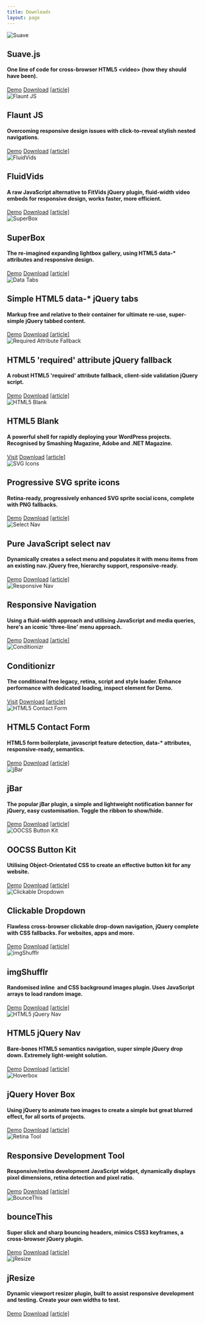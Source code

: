 ```yaml
---
title: Downloads
layout: page
---
```


<div class="download-item">
  <img src="/img/downloads/suave.jpg" alt="Suave">
  <div class="download-details">
    <h2>Suave.js</h2>
    <h4>One line of code for cross-browser HTML5 &lt;video&gt; (how they should have been).</h4>
    <a href="//toddmotto.com/labs/suave" onclick="_gaq.push(['_trackEvent', 'Click', 'Demo suave', 'suave Demo']);">Demo</a>
    <a href="//github.com/toddmotto/suave/archive/master.zip" onclick="_gaq.push(['_trackEvent', 'Click', 'Download suave', 'Download suave']);">Download</a>
    <a href="//toddmotto.com/hacking-the-html5-video-element-with-suave-js">[article]</a>
  </div>
</div>
<div class="download-item">
  <img src="/img/downloads/flaunt-js.jpg" alt="Flaunt JS">
  <div class="download-details">
    <h2>Flaunt JS</h2>
    <h4>Overcoming responsive design issues with click-to-reveal stylish nested navigations.</h4>
    <a href="//toddmotto.com/labs/flaunt-js" onclick="_gaq.push(['_trackEvent', 'Click', 'Demo Flaunt, 'Flaunt Demo']);">Demo</a>
    <a href="//toddmotto.com/labs/flaunt-js/flaunt-js.zip" onclick="_gaq.push(['_trackEvent', 'Click', 'Download Flaunt, 'Flaunt Download']);">Download</a>
    <a href="//toddmotto.com/flaunt-js-for-stylish-responsive-navigations-with-nested-click-to-reveal">[article]</a>
  </div>
</div>
<div class="download-item">
  <img src="/img/downloads/fluidvids.jpg" alt="FluidVids">
  <div class="download-details">
    <h2>FluidVids</h2>
    <h4>A raw JavaScript alternative to FitVids jQuery plugin, fluid-width video embeds for responsive design, works faster, more efficient.</h4>
    <a href="//toddmotto.com/labs/fluidvids" onclick="_gaq.push(['_trackEvent', 'Click', 'Demo FluidVids, 'FluidVids Demo']);">Demo</a>
    <a href="//github.com/toddmotto/fluidvids/archive/master.zip" onclick="_gaq.push(['_trackEvent', 'Click', 'Download FluidVids, 'FluidVids Download']);">Download</a>
    <a href="//toddmotto.com/fluid-and-responsive-youtube-and-vimeo-videos-with-fluidvids-js">[article]</a>
  </div>
</div>
<div class="download-item">
  <img src="/img/downloads/superbox.jpg" alt="SuperBox">
  <div class="download-details">
    <h2>SuperBox</h2>
    <h4>The re-imagined expanding lightbox gallery, using HTML5 data-* attributes and responsive design.</h4>
    <a href="//toddmotto.com/labs/superbox" onclick="_gaq.push(['_trackEvent', 'Click', 'Demo SuperBox, 'SuperBox Demo']);">Demo</a>
    <a href="//toddmotto.com/labs/superbox/superbox.zip" onclick="_gaq.push(['_trackEvent', 'Click', 'Download SuperBox, 'SuperBox Download']);">Download</a>
    <a href="//toddmotto.com/introducing-superbox-the-reimagined-lightbox-gallery">[article]</a>
  </div>
</div>
<div class="download-item">
  <img src="/img/downloads/data-tabs.jpg" alt="Data Tabs">
  <div class="download-details">
    <h2>Simple HTML5 data-* jQuery tabs</h2>
    <h4>Markup free and relative to their container for ultimate re-use, super-simple jQuery tabbed content.</h4>
    <a href="//toddmotto.com/labs/data-tabs" onclick="_gaq.push(['_trackEvent', 'Click', 'Demo Data Tabs, 'Data Tabs Demo']);">Demo</a>
  <a href="//toddmotto.com/labs/data-tabs/data-tabs.zip" onclick="_gaq.push(['_trackEvent', 'Click', 'Download Data Tabs, 'Data Tabs Download']);">Download</a>
    <a href="//toddmotto.com/simple-html5-data-attribute-jquery-tabs-markup-free-and-relative-to-their-container-for-ultimate-reuse/">[article]</a>
  </div>
</div>
<div class="download-item">
  <img src="/img/downloads/required.jpg" alt="Required Attribute Fallback">
  <div class="download-details">
    <h2>HTML5 'required' attribute jQuery fallback</h2>
    <h4>A robust HTML5 'required' attribute fallback, client-side validation jQuery script.</h4>
    <a href="//toddmotto.com/labs/required-fallback" onclick="_gaq.push(['_trackEvent', 'Click', 'Demo Required Fallback, 'Required Fallback Demo']);">Demo</a>
  <a href="//toddmotto.com/labs/required-fallback/required-fallback.zip" onclick="_gaq.push(['_trackEvent', 'Click', 'Download Required Fallback, 'Required Fallback Download']);">Download</a>
    <a href="//toddmotto.com/progressively-enhancing-html5-forms-creating-a-required-attribute-fallback-with-jquery">[article]</a>
  </div>
</div>
<div class="download-item">
  <img src="/img/downloads/html5blank.jpg" alt="HTML5 Blank">
  <div class="download-details">
    <h2>HTML5 Blank</h2>
    <h4>A powerful shell for rapidly deploying your WordPress projects. Recognised by Smashing Magazine, Adobe and .NET Magazine.</h4>
    <a href="//html5blank.com" target="_blank">Visit</a>
    <a href="//github.com/toddmotto/html5blank/archive/master.zip" onclick="_gaq.push(['_trackEvent', 'Click', 'HTML5 Blank Theme Download', 'HTML5 Blank Download']);">Download</a>
    <a href="//toddmotto.com/html5-blank-rapid-wordpress-theme-development">[article]</a>
  </div>
</div>
<div class="download-item">
  <img src="/img/downloads/svg-icons.jpg" alt="SVG Icons">
  <div class="download-details">
    <h2>Progressive SVG sprite icons</h2>
    <h4>Retina-ready, progressively enhanced SVG sprite social icons, complete with PNG fallbacks.</h4>
    <a href="//toddmotto.com/labs/svg-icons" onclick="_gaq.push(['_trackEvent', 'Click', 'Demo SVG Icons, 'SVG Icons Demo']);">Demo</a>
    <a href="//toddmotto.com/labs/svg-icons/svg-icons.zip" onclick="_gaq.push(['_trackEvent', 'Click', 'Download SVG Icons, 'SVG Icons Download']);">Download</a>
    <a href="//toddmotto.com/progressively-enhanced-svg-sprite-icons/">[article]</a>
  </div>
</div>
<div class="download-item">
  <img src="/img/downloads/select-nav-js.jpg" alt="Select Nav">
  <div class="download-details">
    <h2>Pure JavaScript select nav</h2>
    <h4>Dynamically creates a select menu and populates it with menu items from an existing nav. jQuery free, hierarchy support, responsive-ready.</h4>
    <a href="//toddmotto.com/labs/selectnav" onclick="_gaq.push(['_trackEvent', 'Click', 'Demo Select Nav', 'Select Nav Demo']);" target="_blank">Demo</a>
    <a href="//toddmotto.com/labs/selectnav/selectnav.zip" onclick="_gaq.push(['_trackEvent', 'Click', 'Download Select Nav', 'Select Nav Download']);">Download</a>
    <a href="//toddmotto.com/creating-a-responsive-dynamic-mobile-navigation-from-pure-javascript">[article]</a>
  </div>
</div>
<div class="download-item">
  <img src="/img/downloads/responsive-nav.jpg" alt="Responsive Nav">
  <div class="download-details">
    <h2>Responsive Navigation</h2>
    <h4>Using a fluid-width approach and utilising JavaScript and media queries, here's an iconic 'three-line' menu approach.</h4>
    <a href="//toddmotto.com/labs/responsive-nav" onclick="_gaq.push(['_trackEvent', 'Click', 'Demo Responsive Nav', 'Responsive Nav Demo']);" target="_blank">Demo</a>
    <a href="//toddmotto.com/labs/responsive-nav/responsive-nav.zip" onclick="_gaq.push(['_trackEvent', 'Click', 'Download Responsive Nav', 'Responsive Nav Download']);">Download</a>
    <a href="//toddmotto.com/building-an-html5-responsive-menu-with-media-queries-javascript">[article]</a>
  </div>
</div>
<div class="download-item">
  <img src="/img/downloads/conditionizr.jpg" alt="Conditionizr">
  <div class="download-details">
    <h2>Conditionizr</h2>
    <h4>The conditional free legacy, retina, script and style loader. Enhance performance with dedicated loading, inspect element for Demo.</h4>
    <a href="//conditionizr.com" onclick="_gaq.push(['_trackEvent', 'Click', 'conditionizr.com', 'conditionizr.com']);">Visit</a>
    <a href="//github.com/conditionizr/conditionizr/archive/master.zip" onclick="_gaq.push(['_trackEvent', 'Click', 'Download Conditionizr', 'Conditionizr Download']);">Download</a>
    <a href="//toddmotto.com/meet-conditionizr-the-conditional-free-legacy-retina-script-and-style-loader">[article]</a>
  </div>
</div>
<div class="download-item">
  <img src="/img/downloads/html5-contact.jpg" alt="HTML5 Contact Form">
  <div class="download-details">
    <h2>HTML5 Contact Form</h2>
    <h4>HTML5 form boilerplate, javascript feature detection, data-* attributes, responsive-ready, semantics.</h4>
    <a href="//toddmotto.com/labs/html5-contact-form" onclick="_gaq.push(['_trackEvent', 'Click', 'Demo HTML5 Contact Form, 'HTML5 Contact Form Demo']);">Demo</a>
    <a href="//toddmotto.com/labs/html5-contact-form/html5-contact-form.zip" onclick="_gaq.push(['_trackEvent', 'Click', 'Download HTML5 Contact Form, 'HTML5 Contact Form Download']);">Download</a>
    <a href="//toddmotto.com/creating-an-html5-responsive-ready-contact-form-with-custom-javascript-feature-detection">[article]</a>
  </div>
</div>
<div class="download-item">
  <img src="/img/downloads/jbar.jpg" alt="jBar">
  <div class="download-details">
    <h2>jBar</h2>
    <h4>The popular jBar plugin, a simple and lightweight notification banner for jQuery, easy customisation. Toggle the ribbon to show/hide.</h4>
    <a href="//toddmotto.com/labs/jbar/" onclick="_gaq.push(['_trackEvent', 'Click', 'Demo jBar', 'jBar Demo']);">Demo</a>
    <a href="//toddmotto.com/labs/jbar/jbar_v2.zip" onclick="_gaq.push(['_trackEvent', 'Click', 'Download jBar', 'jBar Download']);">Download</a>
    <a href="//toddmotto.com/jbar-plugin-the-jquery-call-to-action-bar">[article]</a>
  </div>
</div>
<div class="download-item">
  <img src="/img/downloads/oocss-buttons.jpg" alt="OOCSS Button Kit">
  <div class="download-details">
    <h2>OOCSS Button Kit</h2>
    <h4>Utilising Object-Orientated CSS to create an effective button kit for any website.</h4>
    <a href="//toddmotto.com/labs/oocss-buttons" onclick="_gaq.push(['_trackEvent', 'Click', 'Demo OOCSS Buttons', 'OOCSS Buttons Demo']);" target="_blank">Demo</a>
    <a href="//toddmotto.com/labs/oocss-buttons/oocss-buttons.zip" onclick="_gaq.push(['_trackEvent', 'Click', 'Download OOCSS Buttons', 'OOCSS Buttons Download']);">Download</a>
    <a href="//toddmotto.com/getting-started-with-object-orientated-css-oocss-creating-a-button-kit">[article]</a>
  </div>
</div>
<div class="download-item">
  <img src="/img/downloads/clickable-dropdown.jpg" alt="Clickable Dropdown">
  <div class="download-details">
    <h2>Clickable Dropdown</h2>
    <h4>Flawless cross-browser clickable drop-down navigation, jQuery complete with CSS fallbacks. For websites, apps and more.</h4>
    <a href="//toddmotto.com/labs/clickable-dropdown/" onclick="_gaq.push(['_trackEvent', 'Click', 'Clickable Dropdown Demo', 'Clickable Dropdown Demo Button']);">Demo</a>
    <a href="//toddmotto.com/labs/clickable-dropdown/clickable-dropdown.zip" onclick="_gaq.push(['_trackEvent', 'Click', 'Clickable Dropdown Download', 'Clickable Dropdown Download Button']);">Download</a>
    <a href="//toddmotto.com/flawless-clickable-drop-down-navigation">[article]</a>
  </div>
</div>
<div class="download-item">
  <img src="/img/downloads/imgshufflr.jpg" alt="imgShufflr">
  <div class="download-details">
    <h2>imgShufflr</h2>
    <h4>Randomised inline <img> and CSS background images plugin. Uses JavaScript arrays to load random image.</h4>
    <a href="//toddmotto.com/labs/imgshufflr/" onclick="_gaq.push(['_trackEvent', 'Click', 'Demo imgShufflr', 'imgShufflr Demo']);">Demo</a>
    <a href="//toddmotto.com/labs/imgshufflr/imgshufflr.zip" onclick="_gaq.push(['_trackEvent', 'Click', 'Download imgShufflr', 'imgShufflr Download']);">Download</a>
    <a href="//toddmotto.com/imgshufflr-randomised-inline-and-css-background-images-plugin">[article]</a>
  </div>
</div>
<div class="download-item">
  <img src="/img/downloads/html5nav.jpg" alt="HTML5 jQuery Nav">
  <div class="download-details">
    <h2>HTML5 jQuery Nav</h2>
    <h4>Bare-bones HTML5 semantics navigation, super simple jQuery drop down. Extremely light-weight solution.</h4>
    <a href="//toddmotto.com/labs/html5-jquery-nav/" onclick="_gaq.push(['_trackEvent', 'Click', 'HTML5 jQuery Nav Demo', 'HTML5 jQuery Nav Demo Button']);">Demo</a>
    <a href="//toddmotto.com/labs/html5-jquery-nav/html5-jquery-nav.zip" onclick="_gaq.push(['_trackEvent', 'Click', 'Download HTML5 jQuery Nav', 'HTML5 jQuery Nav Download']);">Download</a>
    <a href="//toddmotto.com/html5-and-jquery-super-simple-drop-down-nav">[article]</a>
  </div>
</div>
<div class="download-item">
  <img src="/img/downloads/hoverbox.jpg" alt="Hoverbox">
  <div class="download-details">
    <h2>jQuery Hover Box</h2>
    <h4>Using jQuery to animate two images to create a simple but great blurred effect, for all sorts of projects.</h4>
    <a href="//toddmotto.com/labs/hover-box/" onclick="_gaq.push(['_trackEvent', 'Click', 'jQuery Hover Box Demo', 'jQuery Hover Demo Button']);">Demo</a>
    <a href="//toddmotto.com/labs/hover-box/hover-box.zip" onclick="_gaq.push(['_trackEvent', 'Click', 'jQuery Hover Box Download', 'jQuery Hover Box Download Button']);">Download</a>
    <a href="//toddmotto.com/create-a-simple-jquery-hover-call-to-action-box">[article]</a>
  </div>
</div>
<div class="download-item">
  <img src="/img/downloads/retina.jpg" alt="Retina Tool">
  <div class="download-details">
    <h2>Responsive Development Tool</h2>
    <h4>Responsive/retina development JavaScript widget, dynamically displays pixel dimensions, retina detection and pixel ratio.</h4>
    <a href="//toddmotto.com/labs/viewport-retina/" onclick="_gaq.push(['_trackEvent', 'Click', 'Demo ViewPort Resizer', 'ViewPort Resizer Demo']);">Demo</a>
    <a href="//toddmotto.com/labs/viewport-retina/viewport-retina.zip" onclick="_gaq.push(['_trackEvent', 'Click', 'Download ViewPort Resizer', 'ViewPort Resizer Download']);">Download</a>
    <a href="//toddmotto.com/viewport-dynamic-width-calculation-retina-and-pixel-ratio-javascript-widget">[article]</a>
  </div>
</div>
<div class="download-item">
  <img src="/img/downloads/bounce-this.jpg" alt="BounceThis">
  <div class="download-details">
    <h2>bounceThis</h2>
    <h4>Super slick and sharp bouncing headers, mimics CSS3 keyframes, a cross-browser jQuery plugin.</h4>
    <a href="//toddmotto.com/labs/bouncethis/" onclick="_gaq.push(['_trackEvent', 'Click', 'Demo bounceThis', 'bounceThis Demo']);">Demo</a>
    <a href="//toddmotto.com/labs/bouncethis/bouncethis.zip" onclick="_gaq.push(['_trackEvent', 'Click', 'Download bounceThis', 'bounceThis Download']);">Download</a>
    <a href="//toddmotto.com/bouncethis-plugin-mimics-css3-keyframes-bouncing-header-animations">[article]</a>
  </div>
</div>
<div class="download-item">
  <img src="/img/downloads/jresize.jpg" alt="jResize">
  <div class="download-details">
    <h2>jResize</h2>
    <h4>Dynamic viewport resizer plugin, built to assist responsive development and testing. Create your own widths to test.</h4>
    <a href="//toddmotto.com/labs/jresize/" onclick="_gaq.push(['_trackEvent', 'Click', 'Demo jResize', 'jResize Demo']);">Demo</a>
    <a href="//github.com/toddmotto/jResize/archive/master.zip" onclick="_gaq.push(['_trackEvent', 'Click', 'Download jResize', 'jResize Download']);">Download</a>
    <a href="//toddmotto.com/jresize-plugin-for-one-window-responsive-development">[article]</a>
  </div>
</div>